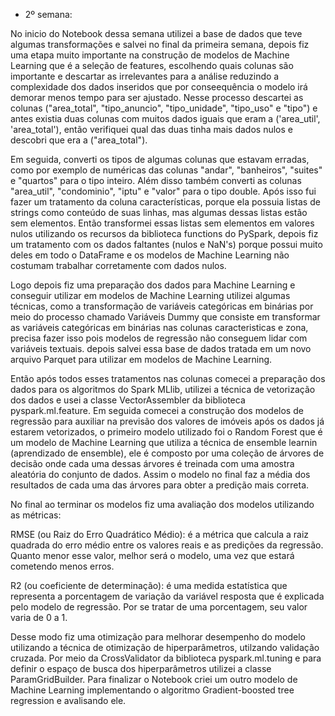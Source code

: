 - 2º semana:

No inicio do Notebook dessa semana utilizei a base de dados que teve algumas transformações e salvei no final da primeira semana, depois fiz uma etapa muito importante na construção de modelos de Machine Learning que é a seleção de features, escolhendo quais colunas são importante e descartar as irrelevantes para a análise reduzindo a complexidade dos dados inseridos que por conseequência o modelo irá demorar menos tempo para ser ajustado. Nesse processo descartei as colunas ("area_total", "tipo_anuncio", "tipo_unidade", "tipo_uso" e "tipo") e antes existia duas colunas com muitos dados iguais que eram a ('area_util', 'area_total'), então verifiquei qual das duas tinha mais dados nulos e descobri que era a ("area_total").

Em seguida, converti os tipos de algumas colunas que estavam erradas, como por exemplo de numéricas das colunas "andar", "banheiros", "suites" e "quartos" para o tipo inteiro. Além disso também converti as colunas "area_util", "condominio", "iptu" e "valor" para o tipo double. Após isso fui fazer um tratamento da coluna características, porque ela possuia listas de strings como conteúdo de suas linhas, mas algumas dessas listas estão sem elementos. Então transformei essas listas sem elementos em valores nulos utilizando os recursos da biblioteca functions do PySpark, depois fiz um tratamento com os dados faltantes (nulos e NaN's) porque possui muito deles em todo o DataFrame e os modelos de Machine Learning não costumam trabalhar corretamente com dados nulos.

Logo depois fiz uma preparação dos dados para Machine Learning e conseguir utilizar em modelos de Machine Learning utilizei algumas técnicas, como a transformação de variáveis categóricas em binárias por meio do processo chamado Variáveis Dummy que consiste em transformar as variáveis categóricas em binárias nas colunas caracteristicas e zona, precisa fazer isso pois modelos de regressão não conseguem lidar com variáveis textuais. depois salvei essa base de dados tratada em um novo arquivo Parquet para utilizar em modelos de Machine Learning.

Então após todos esses tratamentos nas colunas comecei a preparação dos dados para os algoritmos do Spark MLlib, utilizei a técnica de vetorização dos dados e usei a classe VectorAssembler da biblioteca pyspark.ml.feature. Em seguida comecei a construção dos modelos de regressão para auxiliar na previsão dos valores de imóveis após os dados já estarem vetorizados, o primeiro modelo utilizado foi o Random Forest que é um modelo de Machine Learning que utiliza a técnica de ensemble learnin (aprendizado de ensemble), ele é composto por uma coleção de árvores de decisão onde cada uma dessas árvores é treinada com uma amostra aleatória do conjunto de dados. Assim o modelo no final faz a média dos resultados de cada uma das árvores para obter a predição mais correta.

No final ao terminar os modelos fiz uma avaliação dos modelos utilizando as métricas:

RMSE (ou Raiz do Erro Quadrático Médio): é a métrica que calcula a raiz quadrada do erro médio entre os valores reais e as predições da regressão. Quanto menor esse valor, melhor será o modelo, uma vez que estará cometendo menos erros.

R2 (ou coeficiente de determinação): é uma medida estatística que representa a porcentagem de variação da variável resposta que é explicada pelo modelo de regressão. Por se tratar de uma porcentagem, seu valor varia de 0 a 1.

Desse modo fiz uma otimização para melhorar desempenho do modelo utilizando a técnica de otimização de hiperparâmetros, utilzando validação cruzada. Por meio da CrossValidator da biblioteca pyspark.ml.tuning e para definir o espaço de busca dos hiperparâmetros utilizei a classe ParamGridBuilder. Para finalizar o Notebook criei um outro modelo de Machine Learning implementando o algoritmo Gradient-boosted tree regression e avalisando ele.
